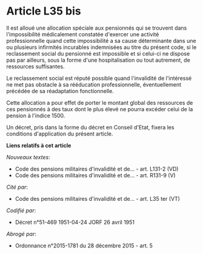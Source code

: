 # Article L35 bis

Il est alloué une allocation spéciale aux pensionnés qui se trouvent dans l'impossibilité médicalement constatée d'exercer
une activité professionnelle quand cette impossibilité a sa cause déterminante dans une ou plusieurs infirmités incurables
indemnisées au titre du présent code, si le reclassement social du pensionné est impossible et si celui-ci ne dispose pas par
ailleurs, sous la forme d'une hospitalisation ou tout autrement, de ressources suffisantes.

Le reclassement social est réputé possible quand l'invalidité de l'intéressé ne met pas obstacle à sa rééducation
professionnelle, éventuellement précédée de sa réadaptation fonctionnelle.

Cette allocation a pour effet de porter le montant global des ressources de ces pensionnés à des taux dont le plus élevé ne
pourra excéder celui de la pension à l'indice 1500.

Un décret, pris dans la forme du décret en Conseil d'Etat, fixera les conditions d'application du présent article.

**Liens relatifs à cet article**

_Nouveaux textes_:

  - Code des pensions militaires d'invalidité et de... - art. L131-2 (VD)
  - Code des pensions militaires d'invalidité et de... - art. R131-9 (V)

_Cité par_:

  - Code des pensions militaires d'invalidité et de... - art. L35 ter (VT)

_Codifié par_:

  - Décret n°51-469 1951-04-24 JORF 26 avril 1951

_Abrogé par_:

  - Ordonnance n°2015-1781 du 28 décembre 2015 - art. 5
